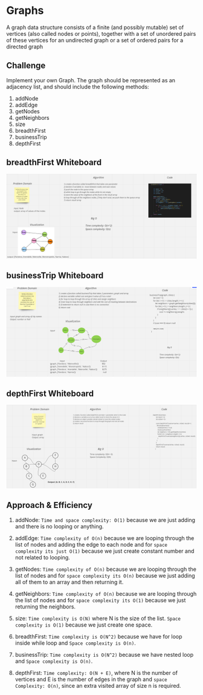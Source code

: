 # Graphs
A graph data structure consists of a finite (and possibly mutable) set of vertices (also called nodes or points), together with a set of unordered pairs of these vertices for an undirected graph or a set of ordered pairs for a directed graph

## Challenge
Implement your own Graph. The graph should be represented as an adjacency list, and should include the following methods:

1. addNode
2. addEdge
3. getNodes
4. getNeighbors
5. size
6. breadthFirst
7. businessTrip
8. depthFirst

## breadthFirst Whiteboard
![](./whiteboard.png)

## businessTrip Whiteboard
![](./whiteboard2.PNG)

## depthFirst Whiteboard
![](./whiteboard3.PNG)


## Approach & Efficiency
1. addNode:  `Time and space complexity: O(1)` because we are just adding and there is no looping or anything.

2. addEdge: `Time complexity of O(n)` because we are looping through the list of nodes and adding the edge to each node and for `space complexity its just O(1)` because we just create constant number and not related to looping.

3. getNodes: `Time complexity of O(n)` because we are looping through the list of nodes and for `space complexity its O(n)` because we just adding all of them to an array and then returning it.

4. getNeighbors: `Time complexity of O(n)` because we are looping through the list of nodes and for `space complexity its O(1)` because we just returning the neighbors.

5. size: `Time complexity is O(N)` where N is the size of the list. `Space complexity is O(1)` because we just create one space.

6. breadthFirst: `Time complexity is O(N^2)` because we have for loop inside while loop and `Space complexity is O(n)`.

7. businessTrip: `Time complexity is O(N^2)` because we have nested loop and `Space complexity is O(n)`.

8. depthFirst: `Time complexity: O(N + E)`, where N is the number of vertices and E is the number of edges in the graph and `space Complexity: O(n)`, since an extra visited array of size n is required.
